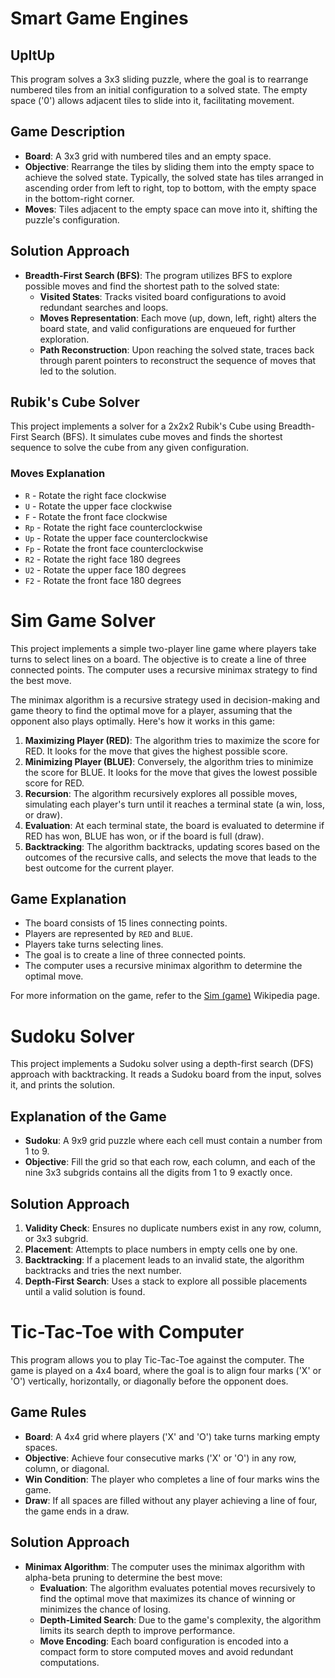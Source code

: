 # Smart Game Engines
## UpItUp 

This program solves a 3x3 sliding puzzle, where the goal is to rearrange numbered tiles from an initial configuration to a solved state. The empty space ('0') allows adjacent tiles to slide into it, facilitating movement.

## Game Description

- **Board**: A 3x3 grid with numbered tiles and an empty space.
- **Objective**: Rearrange the tiles by sliding them into the empty space to achieve the solved state. Typically, the solved state has tiles arranged in ascending order from left to right, top to bottom, with the empty space in the bottom-right corner.
- **Moves**: Tiles adjacent to the empty space can move into it, shifting the puzzle's configuration.

## Solution Approach

- **Breadth-First Search (BFS)**: The program utilizes BFS to explore possible moves and find the shortest path to the solved state:
  - **Visited States**: Tracks visited board configurations to avoid redundant searches and loops.
  - **Moves Representation**: Each move (up, down, left, right) alters the board state, and valid configurations are enqueued for further exploration.
  - **Path Reconstruction**: Upon reaching the solved state, traces back through parent pointers to reconstruct the sequence of moves that led to the solution.

## Rubik's Cube Solver

This project implements a solver for a 2x2x2 Rubik's Cube using Breadth-First Search (BFS). It simulates cube moves and finds the shortest sequence to solve the cube from any given configuration.
### Moves Explanation

- `R` - Rotate the right face clockwise
- `U` - Rotate the upper face clockwise
- `F` - Rotate the front face clockwise
- `Rp` - Rotate the right face counterclockwise
- `Up` - Rotate the upper face counterclockwise
- `Fp` - Rotate the front face counterclockwise
- `R2` - Rotate the right face 180 degrees
- `U2` - Rotate the upper face 180 degrees
- `F2` - Rotate the front face 180 degrees
# Sim Game Solver

This project implements a simple two-player line game where players take turns to select lines on a board. The objective is to create a line of three connected points. The computer uses a recursive minimax strategy to find the best move.

The minimax algorithm is a recursive strategy used in decision-making and game theory to find the optimal move for a player, assuming that the opponent also plays optimally. Here's how it works in this game:

1. **Maximizing Player (RED)**: The algorithm tries to maximize the score for RED. It looks for the move that gives the highest possible score.
2. **Minimizing Player (BLUE)**: Conversely, the algorithm tries to minimize the score for BLUE. It looks for the move that gives the lowest possible score for RED.
3. **Recursion**: The algorithm recursively explores all possible moves, simulating each player's turn until it reaches a terminal state (a win, loss, or draw).
4. **Evaluation**: At each terminal state, the board is evaluated to determine if RED has won, BLUE has won, or if the board is full (draw).
5. **Backtracking**: The algorithm backtracks, updating scores based on the outcomes of the recursive calls, and selects the move that leads to the best outcome for the current player.
## Game Explanation

- The board consists of 15 lines connecting points.
- Players are represented by `RED` and `BLUE`.
- Players take turns selecting lines.
- The goal is to create a line of three connected points.
- The computer uses a recursive minimax algorithm to determine the optimal move.

For more information on the game, refer to the [Sim (game)](https://en.wikipedia.org/wiki/Sim_(game)) Wikipedia page.

# Sudoku Solver

This project implements a Sudoku solver using a depth-first search (DFS) approach with backtracking. It reads a Sudoku board from the input, solves it, and prints the solution.

## Explanation of the Game

- **Sudoku**: A 9x9 grid puzzle where each cell must contain a number from 1 to 9.
- **Objective**: Fill the grid so that each row, each column, and each of the nine 3x3 subgrids contains all the digits from 1 to 9 exactly once.

## Solution Approach

1. **Validity Check**: Ensures no duplicate numbers exist in any row, column, or 3x3 subgrid.
2. **Placement**: Attempts to place numbers in empty cells one by one.
3. **Backtracking**: If a placement leads to an invalid state, the algorithm backtracks and tries the next number.
4. **Depth-First Search**: Uses a stack to explore all possible placements until a valid solution is found.

# Tic-Tac-Toe with Computer

This program allows you to play Tic-Tac-Toe against the computer. The game is played on a 4x4 board, where the goal is to align four marks ('X' or 'O') vertically, horizontally, or diagonally before the opponent does.

## Game Rules

- **Board**: A 4x4 grid where players ('X' and 'O') take turns marking empty spaces.
- **Objective**: Achieve four consecutive marks ('X' or 'O') in any row, column, or diagonal.
- **Win Condition**: The player who completes a line of four marks wins the game.
- **Draw**: If all spaces are filled without any player achieving a line of four, the game ends in a draw.

## Solution Approach

- **Minimax Algorithm**: The computer uses the minimax algorithm with alpha-beta pruning to determine the best move:
  - **Evaluation**: The algorithm evaluates potential moves recursively to find the optimal move that maximizes its chance of winning or minimizes the chance of losing.
  - **Depth-Limited Search**: Due to the game's complexity, the algorithm limits its search depth to improve performance.
  - **Move Encoding**: Each board configuration is encoded into a compact form to store computed moves and avoid redundant computations.


